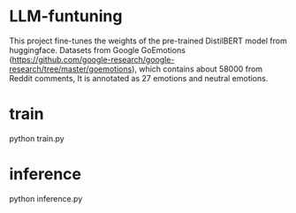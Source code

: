 # LLM-funtuning
This project fine-tunes the weights of the pre-trained DistilBERT model from huggingface. Datasets from Google GoEmotions (https://github.com/google-research/google-research/tree/master/goemotions), which contains about 58000 from Reddit comments, It is annotated as 27 emotions and neutral emotions.
# train
python train.py
# inference
python inference.py
